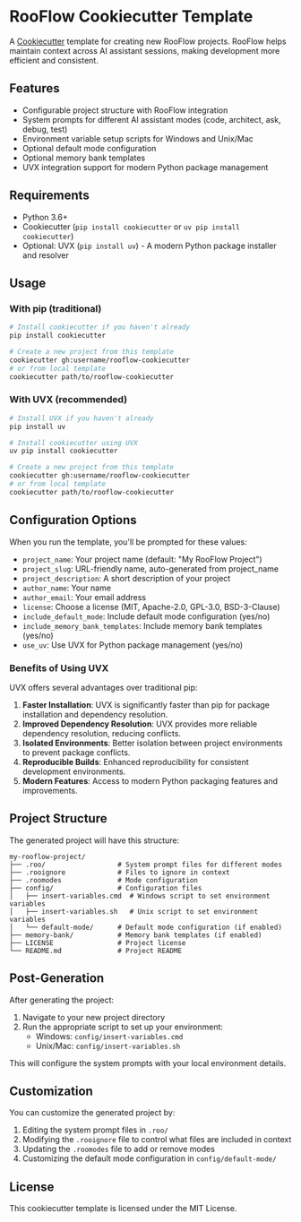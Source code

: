 # RooFlow Cookiecutter Template

A [Cookiecutter](https://github.com/cookiecutter/cookiecutter) template for creating new RooFlow projects. RooFlow helps maintain context across AI assistant sessions, making development more efficient and consistent.

## Features

- Configurable project structure with RooFlow integration
- System prompts for different AI assistant modes (code, architect, ask, debug, test)
- Environment variable setup scripts for Windows and Unix/Mac
- Optional default mode configuration
- Optional memory bank templates
- UVX integration support for modern Python package management

## Requirements

- Python 3.6+
- Cookiecutter (`pip install cookiecutter` or `uv pip install cookiecutter`)
- Optional: UVX (`pip install uv`) - A modern Python package installer and resolver

## Usage

### With pip (traditional)

```bash
# Install cookiecutter if you haven't already
pip install cookiecutter

# Create a new project from this template
cookiecutter gh:username/rooflow-cookiecutter
# or from local template
cookiecutter path/to/rooflow-cookiecutter
```

### With UVX (recommended)

```bash
# Install UVX if you haven't already
pip install uv

# Install cookiecutter using UVX
uv pip install cookiecutter

# Create a new project from this template
cookiecutter gh:username/rooflow-cookiecutter
# or from local template
cookiecutter path/to/rooflow-cookiecutter
```

## Configuration Options

When you run the template, you'll be prompted for these values:

- `project_name`: Your project name (default: "My RooFlow Project")
- `project_slug`: URL-friendly name, auto-generated from project_name
- `project_description`: A short description of your project
- `author_name`: Your name
- `author_email`: Your email address
- `license`: Choose a license (MIT, Apache-2.0, GPL-3.0, BSD-3-Clause)
- `include_default_mode`: Include default mode configuration (yes/no)
- `include_memory_bank_templates`: Include memory bank templates (yes/no)
- `use_uv`: Use UVX for Python package management (yes/no)

### Benefits of Using UVX

UVX offers several advantages over traditional pip:

1. **Faster Installation**: UVX is significantly faster than pip for package installation and dependency resolution.
2. **Improved Dependency Resolution**: UVX provides more reliable dependency resolution, reducing conflicts.
3. **Isolated Environments**: Better isolation between project environments to prevent package conflicts.
4. **Reproducible Builds**: Enhanced reproducibility for consistent development environments.
5. **Modern Features**: Access to modern Python packaging features and improvements.

## Project Structure

The generated project will have this structure:

```
my-rooflow-project/
├── .roo/                  # System prompt files for different modes
├── .rooignore             # Files to ignore in context
├── .roomodes              # Mode configuration
├── config/                # Configuration files
│   ├── insert-variables.cmd  # Windows script to set environment variables
│   ├── insert-variables.sh   # Unix script to set environment variables
│   └── default-mode/      # Default mode configuration (if enabled)
├── memory-bank/           # Memory bank templates (if enabled)
├── LICENSE                # Project license
└── README.md              # Project README
```

## Post-Generation

After generating the project:

1. Navigate to your new project directory
2. Run the appropriate script to set up your environment:
   - Windows: `config/insert-variables.cmd`
   - Unix/Mac: `config/insert-variables.sh`

This will configure the system prompts with your local environment details.

## Customization

You can customize the generated project by:

1. Editing the system prompt files in `.roo/`
2. Modifying the `.rooignore` file to control what files are included in context
3. Updating the `.roomodes` file to add or remove modes
4. Customizing the default mode configuration in `config/default-mode/`

## License

This cookiecutter template is licensed under the MIT License.